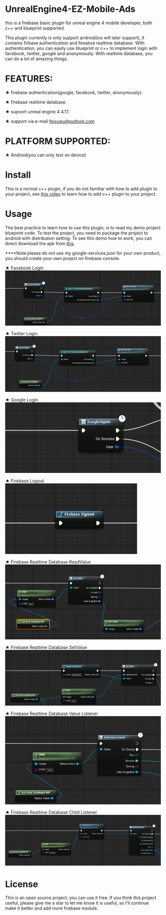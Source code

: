 # UnrealEngine4-EZ-Mobile-Ads
this is a firebase basic plugin for unreal engine 4 mobile developer, both c++ and blueprint supported.

This plugin currently is only support android(ios will later support), it contains firbase authentication and fireabse realtime database.
With authentication, you can easily use blueprint or c++ to implement login with facebook, twitter, google and anonymously.
With realtime database, you can do a lot of amazing things.


# FEATURES: 

★  firebase authentication(google, facebook, twitter, anonymously).

★  firebase realtime database.

★  supoort unreal engine 4 4.17.

★  support via e-mail feixuwu@outlook.com


# PLATFORM SUPPORTED:
★ Android(you can only test on device)



# Install

This is a normal c++ plugin, if you do not familiar with how to add plugin to your project,
see [this video](https://youtu.be/DRtkq0ewTz4) to learn how to add c++ plugin to your project.

# Usage
  The best practice to learn how to use this plugin, is to read my demo project blueprint code. To test the project, you need to 
  package the project to android with distribution setting.
  To see this demo how to work, you can direct download the apk from [this](https://www.dropbox.com/s/tsv5ajjgymzcl5n/UEFireBase-Android-Shipping-armv7-es2.apk?dl=0).
  
  ****Note:please do not use my google-services.json for your own product, you should create your own project on firebase console.
  
  
★ Facebook Login
	![ScreenShot](docs/firebasefacebooklogin.PNG)
	

★ Twitter Login
	![ScreenShot](docs/firebasetwitter.PNG)
  
★ Google Login  
	![ScreenShot](docs/firebasegooglelogin.PNG)
	
	
★ Firebase Logout
	![ScreenShot](docs/firebaselogout.PNG)
  
 
★ Firebase Realtime Database ReadValue
	![ScreenShot](docs/firebasereadvalue.PNG)
	
★ Firebase Realtime Database SetValue
	![ScreenShot](docs/firebasesetvalue.PNG)
	
	
★ Firebase Realtime Database Value Listener
	![ScreenShot](docs/firebasevaluelistener.PNG)

★ Firebase Realtime Database Child Listener
	![ScreenShot](docs/firebasechildlistener.PNG)

  
# License
 This is an open source project, you can use it free. If you think this project useful, please give me a star to let me know 
it is useful, so I'll continue make it better and add more firebase module.
